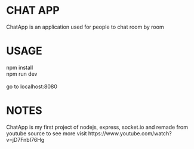 <h1>CHAT APP</h1>
ChatApp is an application used for people to chat room by room
<h1>USAGE</h1>
npm install <br>
npm run dev <br>
<br>
go to localhost:8080

<h1>NOTES</h1>
ChatApp is my first project of nodejs, express, socket.io and remade from youtube source to see more visit https://www.youtube.com/watch?v=jD7FnbI76Hg
